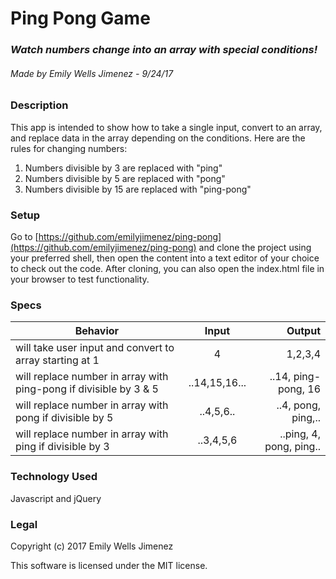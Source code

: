 # Ping Pong Game

### _Watch numbers change into an array with special conditions!_

###### Made by Emily Wells Jimenez - 9/24/17

### Description

This app is intended to show how to take a single input, convert to an array, and replace data in the array depending on the conditions. Here are the rules for changing numbers:

1. Numbers divisible by 3 are replaced with "ping"
2. Numbers divisible by 5 are replaced with "pong"
3. Numbers divisible by 15 are replaced with "ping-pong"

### Setup

Go to [https://github.com/emilyjimenez/ping-pong](https://github.com/emilyjimenez/ping-pong) and clone the project using your preferred shell, then open the content into a text editor of your choice to check out the code. After cloning, you can also open the index.html file in your browser to test functionality.

### Specs

| Behavior       | Input        | Output |
| ------------- |:-------------:| -----:|
| will take user input and convert to array starting at 1| 4| 1,2,3,4 |
| will replace number in array with ping-pong if divisible by 3 & 5|..14,15,16...|..14, ping-pong, 16|
|will replace number in array with pong if divisible by 5|..4,5,6..|..4, pong, ping,..|
|will replace number in array with ping if divisible by 3|..3,4,5,6|..ping, 4, pong, ping..|

### Technology Used

Javascript and jQuery

### Legal

Copyright (c) 2017 Emily Wells Jimenez

This software is licensed under the MIT license.
